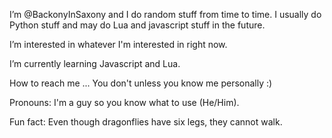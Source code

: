  I’m @BackonyInSaxony and I do random stuff from time to time. I usually do Python stuff and may do Lua and javascript stuff in the future.

 I’m interested in whatever I'm interested in right now.

 I’m currently learning Javascript and Lua.

 How to reach me ... You don't unless you know me personally :)

 Pronouns: I'm a guy so you know what to use (He/Him).

 Fun fact: Even though dragonflies have six legs, they cannot walk.

<!---
BackonyInSaxony/BackonyInSaxony is a ✨ special ✨ repository because its `README.md` (this file) appears on your GitHub profile.
You can click the Preview link to take a look at your changes.
--->
